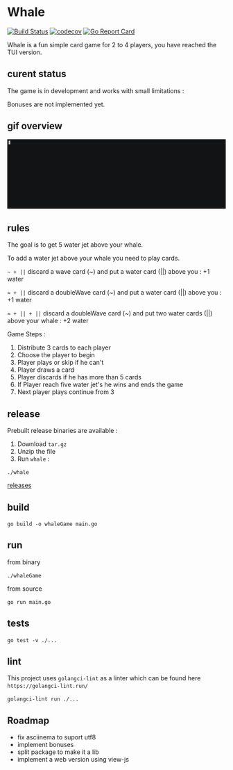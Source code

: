 # Whale

[![Build Status](https://github.com/pmalhaire/whale/workflows/run%20tests/badge.svg)](https://github.com/pmalhaire/whale/actions?workflow=run%20tests)
[![codecov](https://codecov.io/gh/pmalhaire/whale/branch/main/graph/badge.svg)](https://codecov.io/gh/pmalhaire/whale)
[![Go Report Card](https://goreportcard.com/badge/github.com/pmalhaire/whale)](https://goreportcard.com/report/github.com/pmalhaire/whale)

Whale is a fun simple card game for 2 to 4 players, you have reached the TUI version.

## curent status

The game is in development and works with small limitations :

Bonuses are not implemented yet.

## gif overview

![whaleGame](whale.gif)

## rules

The goal is to get 5 water jet above your whale.

To add a water jet above your whale you need to play cards.

`~ + ||` discard a wave card (~) and put a water card (||) above you : +1 water

`≈ + ||` discard a doubleWave card (~) and put a water card (||) above you : +1 water

`≈ + || + ||` discard a doubleWave card (~) and put two water cards (||) above your whale : +2 water

Game Steps :

1. Distribute 3 cards to each player
2. Choose the player to begin
3. Player plays or skip if he can't
4. Player draws a card
5. Player discards if he has more than 5 cards
6. If Player reach five water jet's he wins and ends the game
7. Next player plays continue from 3

## release

Prebuilt release binaries are available :

1. Download `tar.gz`
2. Unzip the file
3. Run `whale` :

```
./whale
```

[releases](https://github.com/pmalhaire/whale/releases)

## build

```
go build -o whaleGame main.go
```

## run

from binary

```
./whaleGame
```

from source

```
go run main.go
```

## tests

```
go test -v ./...
```

## lint

This project uses `golangci-lint` as a linter which can be found here `https://golangci-lint.run/`

```
golangci-lint run ./...
```

## Roadmap

- fix asciinema to suport utf8
- implement bonuses
- split package to make it a lib
- implement a web version using view-js
